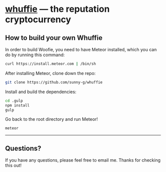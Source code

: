 [whuffie]() — the reputation cryptocurrency
==================================================
<!--
Contribution Guides
--------------------------------------

In the spirit of open source software development, jQuery always encourages community code contribution. To help you get started and before you jump into writing code, be sure to read these important contribution guidelines thoroughly:

1. [Getting Involved](http://contribute.jquery.org/)
2. [Core Style Guide](http://contribute.jquery.org/style-guide/js/)
3. [Writing Code for jQuery Foundation Projects](http://contribute.jquery.org/code/)


Environments in which to use jQuery
--------------------------------------

- [Browser support](http://jquery.com/browser-support/) differs between the master branch and the compat branch. Specifically, the master branch does not support legacy browsers such as IE8. The jQuery team continues to provide support for legacy browsers on the compat branch. Use the latest compat release if support for those browsers is required. See [browser support](http://jquery.com/browser-support/) for more info.
- To use jQuery in Node, browser extensions, and other non-browser environments, use only master branch releases given the name "jquery" rather than "jquery-compat". The compat branch does not support these environments.
-->

How to build your own Whuffie
--------------------------------------

In order to build Woofie, you need to have Meteor installed, which you can do by running this command: 
```bash
curl https://install.meteor.com | /bin/sh
```

After installing Meteor, clone down the repo:
```bash
git clone https://github.com/sunny-g/whuffie
```

Install and build the dependencies:
```bash
cd .gulp
npm install
gulp
```

Go back to the root directory and run Meteor!
```bash
meteor
```

----------------------------

Questions?
----------

If you have any questions, please feel free to email me. Thanks for checking this out!
